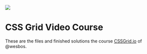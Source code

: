 ![](https://res.cloudinary.com/wesbos/image/upload/v1515524452/GRID-social-share_wlfzk3.png)

# CSS Grid Video Course

These are the files and finished solutions the course [CSSGrid.io](https://CSSGrid.io) of @wesbos.

